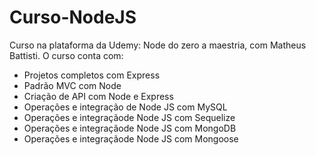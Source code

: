 # Curso-NodeJS
Curso na plataforma da Udemy: Node do zero a maestria, com Matheus Battisti.
O curso conta com:
- Projetos completos com Express
- Padrão MVC com Node
- Criação de API com Node e Express
- Operações e integração de Node JS com MySQL
- Operações e integraçãode Node JS com Sequelize
- Operações e integraçãode Node JS com MongoDB
- Operações e integraçãode Node JS com Mongoose
